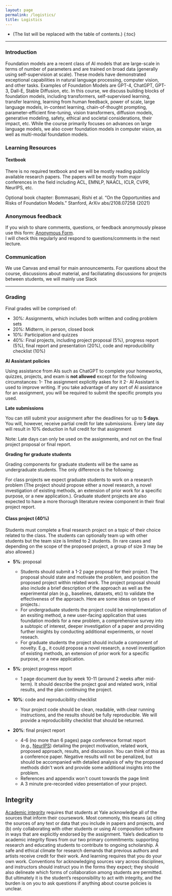 ```yaml
---
layout: page
permalink: /logistics/
title: Logistics
---
```


* (The list will be replaced with the table of contents.)
{:toc}

***

### Introduction

​​Foundation models are a recent class of AI models that are large-scale in terms of number of parameters and are trained on broad data (generally using self-supervision at scale). These models have demonstrated exceptional capabilities in natural language processing, computer vision, and other tasks. Examples of Foundation Models are GPT-4, ChatGPT, GPT-3, Dall-E, Stable Diffusion, etc. In this course, we discuss building blocks of foundation models, including transformers, self-supervised learning, transfer learning, learning from human feedback, power of scale, large language models, in-context learning, chain-of-thought prompting, parameter-efficient fine-tuning, vision transformers, diffusion models, generative modeling, safety, ethical and societal considerations, their impact, etc. While the course primarily focuses on advances on large language models, we also cover foundation models in computer vision, as well as multi-modal foundation models. 

### Learning Resources

#### Textbook

There is no required textbook and we will be mostly reading publicly available research papers. 
The papers will be mostly from major conferences in the field including ACL, EMNLP, NAACL, ICLR, CVPR, NeurIPS, etc. 

Optional book chapter: Bommasani, Rishi et al. “On the Opportunities and Risks of Foundation Models.” Stanford, ArXiv abs/2108.07258 (2021)

### Anonymous feedback

If you wish to share comments, questions, or feedback anonymously please use this form: [Anonymous Form](https://docs.google.com/forms/u/1/d/e/1FAIpQLSfSw6DvGu6UNwfAyMxtrrwVRXVlx0Flpy-VY0lO1IjwQBBZ8g/viewform?usp=send_form).  
I will check this regularly and respond to questions/comments in the next lecture.

### Communication

We use Canvas and email for main announcements.
For questions about the course, discussions about material, and faciliatating discussions for projects between students, we will mainly use Slack

***

### Grading

Final grades will be comprised of:

- 30%: Assignments, which includes both written and coding problem sets
- 20%: Midterm, in person, closed book
- 10%: Participation and quizzes
- 40%: Final projects, including project proposal (5%), progress report (5%), final report and presentation (20%), code and reproducibility checklist (10%)

**AI Assistant policies**

Using assistance from AIs such as ChatGPT to complete your homeworks, quizzes, projects, and exam is **not allowed** except for the following circumstances:
1- The assignment explicitly askes for it
2- AI Assistant is used to improve writing. If you take advantage of any sort of AI assistance for an assignment, you will be required to submit the specific prompts you used.

**Late submissions**

You can still submit your assignment after the deadlines for up to **5 days**.
You will, however, receive partial credit for late submissions. Every late day will result in 10% deduction in full credit for that assignment

Note: Late days can only be used on the assignments, and not on the final project proposal or final report.

**Grading for graduate students**

Grading components for graduate students will be the same as undergraduate students. The only difference is the following:

For class projects we expect graduate students to work on a research problem (The project should propose either a novel research, a novel investigation of existing methods, an extension of prior work for a specific purpose, or a new application.). Graduate student projects are also expected to have a more thorough literature review component in their final project report. 

#### Class project (**40%**)

Students must complete a final research project on a topic of their choice related to the class. The students can optionally team up with other students but the team size is limited to 2 students. (In rare cases and depending on the scope of the proposed project, a group of size 3 may be also allowed.) 

-   **5%**: proposal
    -   Students should submit a 1-2 page proposal for their project. The proposal should state and motivate the problem, and position the proposed project within related work. The project proposal should also include a brief description of the approach as well as the experimental plan (e.g., baselines, datasets, etc) to validate the effectiveness of the approach. Here are some ideas on types of projects.:
    -   For undergraduate students the project could be reimplementation of an exsiting method,  a new user-facing application that uses foundation models for a new problem, a comprehensive survey into a subtopic of interest, deeper investigation of a paper and providing further insights by conducting additional experiments, or novel reseach. 
    -   For graduate students the project should include a component of novelty. E.g., it could propose a novel research, a novel investigation of existing methods, an extension of prior work for a specific purpose, or a new application.

-   **5%**: project progress report
    -   1 page document due by week 10-11 (around 2 weeks after mid-term). It should describe the project goal and related work, initial results, and the plan continuing the project. 

-   **10%**: code and reproducibility checklist
    -   Your project code should be clean, readable, with clear running instructions, and the results should be fully reproducible. We will provide a reproducibility checklist that should be returned.

-   **20%**: final project report
    -   4-6 (no more than 6 pages) page conference format report (e.g., [NeurIPS](https://www.overleaf.com/latex/templates/neurips-2023/vstgtvjwgdng)) detailing the project motivation, related work, proposed approach, results, and discussion. You can think of this as a conference paper. Negative results will not be penalized, but should be accompanied with detailed analysis of why the proposed methods didn't work and provide some additional insights into the problem. 
    -   References and appendix won't count towards the page limit
    -   A 3 minute pre-recorded video presentation of your project.


## Integrity

[Academic integrity](http://catalog.yale.edu/undergraduate-regulations/regulations/academic-dishonesty/) requires that students at Yale acknowledge all of the sources that inform their coursework. Most commonly, this means (a) citing the sources of any text or data that you include in papers and projects, and (b) only collaborating with other students or using AI composition software in ways that are explicitly endorsed by the assignment. Yale’s dedication to academic integrity flows from our two primary commitments: supporting research and educating students to contribute to ongoing scholarship. A safe and ethical climate for research demands that previous authors and artists receive credit for their work. And learning requires that you do your own work. Conventions for acknowledging sources vary across disciplines, and instructors should instruct you in the forms they expect; they should also delineate which forms of collaboration among students are permitted. But ultimately it is the student’s responsibility to act with integrity, and the burden is on you to ask questions if anything about course policies is unclear.
